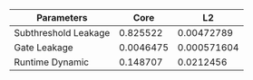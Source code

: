 | Parameters | Core | L2 |
| --- | --- | --- |
| Subthreshold Leakage | 0.825522 | 0.00472789 |
| Gate Leakage | 0.0046475 | 0.000571604 |
| Runtime Dynamic | 0.148707 | 0.0212456 |
